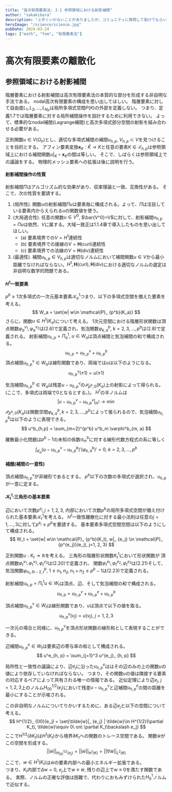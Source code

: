 ```yaml
---
title: "高次有限要素法: 3.1 参照領域における射影補間"
author: "sakakibara"
description: "上手くいかないことがありましたが、コミュニティに質問して助けてもらいました！"
heroImage: "/science/science.jpg"
pubDate: 2024-03-24
tags: ["math", "fem", "有限要素法"]
---
```



# 高次有限要素の離散化
## 参照領域における射影補間
階層要素における射影補間は高次有限要素法の本質的な部分を形成する非自明な手法である。
nodal高次有限要素の構成を思い出してほしい。
階層要素に対して自由度$L_1, L_2, \ldots, L_{N_P}$は局所多項式空間$P(K)$の外部を定義しない。
つまり、定義1.7では階層要素に対する局所補間操作を設計するために利用できない。
よって、標準的なnodal補間(Lagrange補間)と高次多項式部分空間の射影を組み合わせる必要がある。

正則関数$u \in V(\Omega_h)$とし、適切な多項式補間の補間$u_{h,p}$, $V_{h, p}\subset V$を見つけることを目的とする。
アフィン要素変換$\bm{x}_ K: \hat{K} \to K$と任意の要素$K \in \mathcal{T}_ {h,p}$は参照領域上における補間関数$u|_ K \circ \bm{x}_ K$の間は等しい。
そこで、しばらくは参照領域上での議論をする。
物理的メッシュ要素への拡張は後に説明を行う。

#### 射影補間操作の性質
射影補間$\Pi$はアルゴリズム的な効果があり、収束理論と一致、互換性がある。
そこで、次の性質を要請する。
1. (局所性). 関数$u$の射影補間$\Pi u$は要素毎に構成される。よって、$\Pi$は注目している要素内からえられる$u$の関数値を使う。
2. (大局適合性). 任意の関数$u\in V^0$, $\bar{V^0}=V$に対して、射影補間$u_ {h,p}=\Pi u$は依然、$V$に属する。大域一致正は1.1.4章で導入したものを思い出してほしい。
    * (a) 要素境界での$V=H^1$連続性
    * (b) 要素境界での接線の$V=\bm{H}(\mathrm{curl})$連続性
    * (c) 要素境界での法線の$V=\bm{H}(\mathrm{div})$連続性
3. (最適性). 補間$u_{h, p} \in V_{h,p}$は適切なノルムにおいて補間関数$u\in V$から最小距離でなければならない。$H^1, \bm{H}(\mathrm{curl}), \bm{H}(\mathrm{div})$における適切なノルムの選定は非自明な数学的問題である。

#### $H^1$一致要素
$p^b \ge 1$次多項式の一次元基本要素$\mathcal{K}^1_a$つまり、以下の多項式空間を備えた要素を考える。
$$
W_a = \set{w| w\in \mathcal{P}_ {p^b}(K_a)}
$$
さらに、関数$u\in H^1(K_a)$について考える。
1次元空間における階層形状関数は頂点関数$\varphi_a^{v_1}, \varphi_a^{v_2}$は(2.6)で定義され、気泡関数$\varphi_{k, a}^b,\ k=2, 3,\ldots, p^b$は(2.8)で定義される。
射影補間$u_{h, p} = \Pi_a^1,\ u\in W_a$は頂点補間と気泡補間の和で構成される。
$$
u_{h,p} = u_{h,p}^v + u_{h,p}^b
$$
頂点補間$u^v_{h,p} \in W_a$は線形関数であり、両端では$u$は以下のようになる。
$$
u^v_{h,p}(\pm 1) = u(\pm 1)
$$

気泡補間$u^b_{h, p} \in W_a$は残差$u-u^v_{h,p}$の$\mathcal{P}_ {p^b, 0}(K_a)$上の射影によって得られる。
(ここで、多項式は両端で$0$となるとする。)。
$H^1$の半ノルムは
$$
|u - u^v_{h, p} - u^v_{h, p}|_ {H^1} \to \min
$$
$\mathcal{P}_ {p^b, 0}(K_a)$は関数空間$\varphi^b_{k, a}, k= 2, 3, \ldots, p^b$によって張られるので、気泡補間$u^b_{h,p}$は以下のように表現できる。
$$
u^b_{h,p} = \sum_{m=2}^{p^b} u^b_m \varphi^b_{m, a}
$$

離散最小化問題は$p^b-1$の未知の係数$\alpha^b_m$に対する線形代数方程式の系に等しく
$$
\int_{K_a}(u - u^v_{h,p} - u^b_{h,p})'(\varphi^b_{k,a})' = 0,\ k=2, 3, \ldots, p^b
$$

#### 補題(補間の一意性)
頂点補間$u^v_{h, p}$が非線形であるとする。
$p^b$以下の次数の多項式が選択され、$u_{h,p}$が一意に定まる。

#### $\mathcal{K}^1_t$:三角形の基本要素

辺において次数$p^{e_j}, j=1, 2, 3$, 内部において次数$p^b$の局所多項式空間が備え付けられた基本要素$\mathcal{K}^1_t$を考える。
$H^1$一致性離散化に対する最小法則は任意の$j=1,\ldots, 3$に対して$p^{e_j}\le p^b$を要請する。
基本要素多項式空間空間は以下のようにして構成される。
$$
W_t = \set{w| w\in \mathcal{P}_ {p^b}(K_t), w|_ {e_j} \in \mathcal{P}_ {p^{e_j}}(e_j), j=1, 2, 3}
$$

正則関数$u: K_t \to \mathbb{R}$を考える。
三角形の階層形状関数$K^1_t$において形状関数が
頂点関数$\varphi^{v_1}_ t,\varphi^{v_2}_ t, \varphi^{v_3}_ t$は(2.20)で定義され、
関数$\varphi^{e_1}_ t, \varphi^{e_2}_ t, \varphi^{e_3}_ t$は(2.21)そして、
気泡関数$\varphi^b_{n_1, N-2, t}, \ 1\le n_1, n_2, n_1 + n_2 \le p^b -1$は(2.23)で定義される。

射影補間$u_{h,p}= \Pi^1_ t u\in W_t$は頂点、辺、そして気泡補間の和で構成される。
$$
u_{h,p} = u^v_{h,p} + u^e_{h,p} + u^b_{h,p}
$$

頂点補間$u^v_{h,p} \in W_t$は線形関数であり、$u$は頂点で以下の値を取る。
$$
u^v_{h,p}(v_j) = u(v_j),\ j=1, 2, 3
$$

一次元の場合と同様に、$u^v_{h,p}$を頂点形状関数の線形和として表現することができる。

辺補間$u^e_{h,p}\in W_t$は要素辺の寄与率の和として構成される。
$$
u^e_{h, p} = \sum_{j=1}^3 u^{e_j}_ {h, p}
$$

局所性と一致性の議論により、辺$e_j$に沿った$u^e_{h,p}$ははその辺のみの上の関数$u$の値により依存していなければならない。
つまり、その関数$u$の値は隣接する要素の対応するペアによって共有される唯一の情報である。
近似定理により辺$e_j, \ j=1, 2, 3$上のノルム$H^{1/2}_ {00}(e_j)$において残差$u-u^v_{h,p}$と辺補間$u^e_{h,p}$の間の距離を最小にすることが示唆される。

この非自明なノルムについてりかいするために、ある辺$e_j$と以下の空間について考える。
$$
H^{1/2}_ {00}(e_j) = \set{\tilde{w}|_ {e_j} | \tilde{w}\in H^{1/2}(\partial K_t), \tilde{w}\equiv 0\ on\ \partial K_t\backslash e_j}
$$
ここで$H^{1/2}(\partial K_t)$は$H^1(K_t)$から境界$\partial K_t$への関数のトレース空間である。
関数$\tilde{w}$がこの空間を形成する。
$$
||\tilde{w}||_ {H^{1/2}_ {00}(e_j)} = ||\tilde{w}||_ {H^{1}(K)} = ||\nabla \tilde{w}||_ {L^2(K)}
$$
ここで、$w\in H^1(K_t)$は$\tilde{w}$の要素内部への最小エネルギー拡張である。  
つまり、$K_t$内部で$\Delta w=0$, $e_j$上で$w\equiv \tilde{w}$, 残りの辺上で$w\equiv 0$を満たす関数である。
実際、ノルムの正確な評価は困難で、代わりにおもみずけられた$H^1_0$ノルムで近似する。
